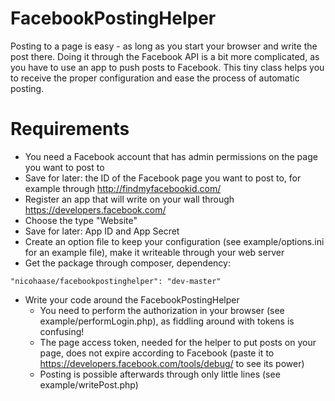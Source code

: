 # FacebookPostingHelper

Posting to a page is easy - as long as you start your browser and write the post there. Doing it through the Facebook API is a bit more complicated, as you have to use an app to push posts to Facebook. This tiny class helps you to receive the proper configuration and ease the process of automatic posting.

# Requirements
 - You need a Facebook account that has admin permissions on the page you want to post to
 -  Save for later: the ID of the Facebook page you want to post to, for example through http://findmyfacebookid.com/
 - Register an app that will write on your wall through https://developers.facebook.com/
  - Choose the type "Website"
  - Save for later: App ID and App Secret
 - Create an option file to keep your configuration (see example/options.ini for an example file), make it writeable through your web server
 - Get the package through composer, dependency:

  ````"nicohaase/facebookpostinghelper": "dev-master"````
  
- Write your code around the FacebookPostingHelper
  - You need to perform the authorization in your browser (see example/performLogin.php), as fiddling around with tokens is confusing!
  - The page access token, needed for the helper to put posts on your page, does not expire according to Facebook (paste it to https://developers.facebook.com/tools/debug/ to see its power)
  - Posting is possible afterwards through only little lines (see example/writePost.php)
